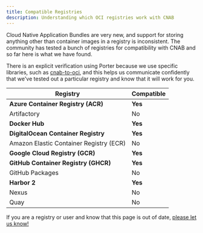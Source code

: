 ```yaml
---
title: Compatible Registries
description: Understanding which OCI registries work with CNAB
---
```


Cloud Native Application Bundles are very new, and support for storing anything
other than container images in a registry is inconsistent. The community has
tested a bunch of registries for compatibility with CNAB and so far here is what
we have found.

There is an explicit verification using Porter because we use specific libraries,
such as [cnab-to-oci], and this helps us communicate confidently that we've tested
out a particular registry and know that it will work for you.

| Registry | Compatible |
| -------- | --------------- |
| **Azure Container Registry (ACR)** | **Yes** |
| Artifactory | No |
| **Docker Hub** | **Yes** |
| **DigitalOcean Container Registry** | **Yes** |
| Amazon Elastic Container Registry (ECR) | No |
| **Google Cloud Registry (GCR)** | **Yes** | 
| **GitHub Container Registry (GHCR)** | **Yes** | 
| GitHub Packages | No |
| **Harbor 2** | **Yes** |
| Nexus | No |
| Quay | No |

If you are a registry or user and know that this page is out of date, [please
let us know!](https://github.com/deislabs/porter/issues/new)

[cnab-to-oci]: https://github.com/docker/cnab-to-oci
